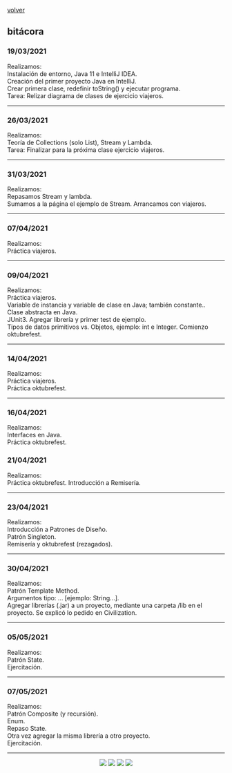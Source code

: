 [volver](index.md)<br/>
## bitácora

### 19/03/2021
Realizamos:<br/>
Instalación de entorno, Java 11 e IntelliJ IDEA.<br/>
Creación del primer proyecto Java en IntelliJ.<br/>
Crear primera clase, redefinir toString() y ejecutar programa.<br/>
Tarea: Relizar diagrama de clases de ejercicio viajeros.

<hr/>

### 26/03/2021
Realizamos:<br/>
Teoría de Collections (solo List), Stream y Lambda.<br/>
Tarea: Finalizar para la próxima clase ejercicio viajeros.

<hr/>

### 31/03/2021
Realizamos:<br/>
Repasamos Stream y lambda.<br/>
Sumamos a la página el ejemplo de Stream.
Arrancamos con viajeros.

<hr/>

### 07/04/2021
Realizamos:<br/>
Práctica viajeros.<br/>

<hr/>

### 09/04/2021
Realizamos:<br/>
Práctica viajeros.<br/>
Variable de instancia y variable de clase en Java; también constante..<br/>
Clase abstracta en Java.<br/>
JUnit3. Agregar librería y primer test de ejemplo.<br/>
Tipos de datos primitivos vs. Objetos, ejemplo: int e Integer.
Comienzo oktubrefest.<br/>

<hr/>

### 14/04/2021
Realizamos:<br/>
Práctica viajeros.<br/>
Práctica oktubrefest.<br/>

<hr/>

### 16/04/2021
Realizamos:<br/>
Interfaces en Java.<br/>
Práctica oktubrefest.<br/>

### 21/04/2021
Realizamos:<br/>
Práctica oktubrefest. Introducción a Remisería.<br/>

<hr/>

### 23/04/2021
Realizamos:<br/>
Introducción a Patrones de Diseño.<br/>
Patrón Singleton.<br/>
Remisería y oktubrefest (rezagados).<br/>

<hr/>

### 30/04/2021
Realizamos:<br/>
Patrón Template Method.<br/>
Argumentos tipo: ... [ejemplo: String...].<br/>
Agregar librerías (.jar) a un proyecto, mediante una carpeta /lib en el proyecto.
Se explicó lo pedido en Civilization.<br/>

<hr/>

### 05/05/2021
Realizamos:<br/>
Patrón State.<br/>
Ejercitación.<br/>

<hr/>

### 07/05/2021
Realizamos:<br/>
Patrón Composite (y recursión).<br/>
Enum.<br/>
Repaso State.<br/>
Otra vez agregar la misma librería a otro proyecto.<br/>
Ejercitación.<br/>

<hr/>

<center><img src="imagenes/logo-java-1.png" />&nbsp;<img src="imagenes/logo-linux-1.png" />&nbsp;<img src="imagenes/logo-java-2.png" />&nbsp;<img src="imagenes/logo-lamadrid-1.png" /></center>
